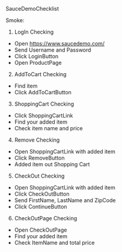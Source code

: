 SauceDemoChecklist

Smoke:

1. LogIn Checking
- Open https://www.saucedemo.com/
- Send Username and Password
- Click LoginButton
- Open ProductPage

2. AddToCart Checking
- Find item
- Click AddToCartButton

3. ShoppingCart Checking
- Click ShoppingCartLink
- Find your added item
- Check item name and price

4. Remove Checking
- Open ShoppingCartLink with added item
- Click RemoveButton
- Added item out Shopping Cart

5. CheckOut Checking
- Open ShoppingCartLink with added item
- Click CheckOutButton
- Send FirstName, LastName and ZipCode
- Click ContinueButton

6. CheckOutPage Checking
- Open CheckOutPage
- Find your added item
- Check ItemName and total price

